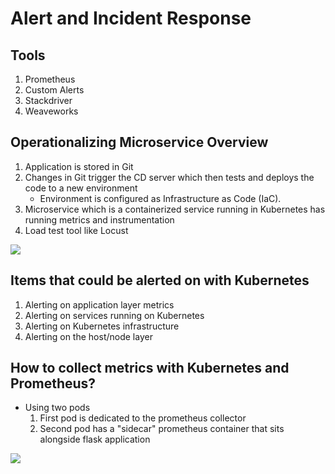 # Alert and Incident Response

## Tools

1. Prometheus
2. Custom Alerts
3. Stackdriver
4. Weaveworks


## Operationalizing Microservice Overview

1. Application is stored in Git
2. Changes in Git trigger the CD server which then tests and deploys the code to a new environment
    - Environment is configured as Infrastructure as Code (IaC).
3. Microservice which is a containerized service running in Kubernetes has running metrics and instrumentation
4. Load test tool like Locust

<img src="https://user-images.githubusercontent.com/6856382/220151742-dfac8915-e2c6-47ad-b5e4-e80ad5465ba3.png">

## Items that could be alerted on with Kubernetes

1. Alerting on application layer metrics
2. Alerting on services running on Kubernetes
3. Alerting on Kubernetes infrastructure
4. Alerting on the host/node layer

## How to collect metrics with Kubernetes and Prometheus?

- Using two pods
    1. First pod is dedicated to the prometheus collector
    2. Second pod has a "sidecar" prometheus container that sits alongside flask application

<img src="https://user-images.githubusercontent.com/6856382/220535551-73bffc5e-bc0e-4e54-80b2-b8599331dda9.png" />

#